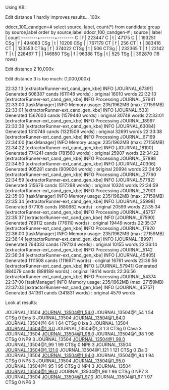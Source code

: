 Using KB:

Edit distance 1 hardly improves results...
100x

ddocr_100_candgen=# select source, label, count(*) from candidate group by source,label order by source,label
ddocr_100_candgen-# ;
 source | label | count
--------+-------+--------
 C      | f     | 223447
 C      | t     |  47175
 C      |       | 193251
 CSg    | f     | 494083
 CSg    | t     |  10209
 CSg    |       | 767179
 CT     | f     |    256
 CT     | t     | 383416
 CT     |       | 123553
 CTSg   | f     | 374022
 CTSg   | t     |    506
 CTSg   |       | 232365
 T      | f     |  22142
 T      | t     | 228467
 T      |       | 146850
 TSg    | f     |  96388
 TSg    | t     |    525
 TSg    |       | 392870
(18 rows)


Edit distance 2
10,000x


Edit distance 3 is too much: (1,000,000x)

22:32:13 [extractorRunner-ext_cand_gen_kbe] INFO  [JOURNAL_67391] Generated 608387 cands (611148 words) : original 16010 words
22:32:13 [extractorRunner-ext_cand_gen_kbe] INFO  Processing JOURNAL_57941
22:33:00 [taskManager] INFO  Memory usage: 235/1962MB (max: 27159MB)
22:33:01 [extractorRunner-ext_cand_gen_kbe] INFO  [JOURNAL_533] Generated 1567603 cands (1579440 words) : original 30748 words
22:33:01 [extractorRunner-ext_cand_gen_kbe] INFO  Processing JOURNAL_18997
22:33:38 [extractorRunner-ext_cand_gen_kbe] INFO  [JOURNAL_63084] Generated 1310746 cands (1321509 words) : original 32691 words
22:33:38 [extractorRunner-ext_cand_gen_kbe] INFO  Processing JOURNAL_67169
22:34:00 [taskManager] INFO  Memory usage: 235/1962MB (max: 27159MB)
22:34:22 [extractorRunner-ext_cand_gen_kbe] INFO  [JOURNAL_18100] Generated 774241 cands (781560 words) : original 25907 words
22:34:22 [extractorRunner-ext_cand_gen_kbe] INFO  Processing JOURNAL_57898
22:34:50 [extractorRunner-ext_cand_gen_kbe] INFO  [JOURNAL_40306] Generated 905281 cands (909024 words) : original 20994 words
22:34:50 [extractorRunner-ext_cand_gen_kbe] INFO  Processing JOURNAL_27760
22:34:59 [extractorRunner-ext_cand_gen_kbe] INFO  [JOURNAL_57782] Generated 515676 cands (517298 words) : original 10324 words
22:34:59 [extractorRunner-ext_cand_gen_kbe] INFO  Processing JOURNAL_27901
22:35:00 [taskManager] INFO  Memory usage: 235/1962MB (max: 27159MB)
22:35:34 [extractorRunner-ext_cand_gen_kbe] INFO  [JOURNAL_35998] Generated 677105 cands (680682 words) : original 20599 words
22:35:34 [extractorRunner-ext_cand_gen_kbe] INFO  Processing JOURNAL_45757
22:35:37 [extractorRunner-ext_cand_gen_kbe] INFO  [JOURNAL_67590] Generated 769112 cands (776110 words) : original 19449 words
22:35:37 [extractorRunner-ext_cand_gen_kbe] INFO  Processing JOURNAL_17920
22:36:00 [taskManager] INFO  Memory usage: 235/1962MB (max: 27159MB)
22:36:14 [extractorRunner-ext_cand_gen_kbe] INFO  [JOURNAL_18997] Generated 794333 cands (797124 words) : original 10155 words
22:36:14 [extractorRunner-ext_cand_gen_kbe] INFO  Processing JOURNAL_5142
22:36:34 [extractorRunner-ext_cand_gen_kbe] INFO  [JOURNAL_45405] Generated 1111508 cands (1116971 words) : original 16761 words
22:36:56 [extractorRunner-ext_cand_gen_kbe] INFO  [JOURNAL_57941] Generated 884079 cands (888189 words) : original 19414 words
22:36:56 [extractorRunner-ext_cand_gen_kbe] INFO  Processing JOURNAL_54374
22:37:00 [taskManager] INFO  Memory usage: 235/1962MB (max: 27159MB)
22:37:03 [extractorRunner-ext_cand_gen_kbe] INFO  [JOURNAL_45757] Generated 341361 cands (341831 words) : original 4579 words

Look at results:

JOURNAL_13504   JOURNAL_13504@1_54.0    JOURNAL_13504@1_54      1       54      CTSg    0       Ems     3
JOURNAL_13504   JOURNAL_13504@1_64.0    JOURNAL_13504@1_64      1       64      CTSg    0       Ixa     3
JOURNAL_13504   JOURNAL_13504@1_3.0     JOURNAL_13504@1_3       1       3       CTSg    0       Cava    3
JOURNAL_13504   JOURNAL_13504@1_98.0    JOURNAL_13504@1_98      1       98      CTSg    0       NP9     3
JOURNAL_13504   JOURNAL_13504@1_99.0    JOURNAL_13504@1_99      1       99      CTSg    0       NP8     3
JOURNAL_13504   JOURNAL_13504@1_121.0   JOURNAL_13504@1_121     1       121     CTSg    0       Zia     3
JOURNAL_13504   JOURNAL_13504@1_94.0    JOURNAL_13504@1_94      1       94      CTSg    0       NP5     3
JOURNAL_13504   JOURNAL_13504@1_95.0    JOURNAL_13504@1_95      1       95      CTSg    0       NP4     3
JOURNAL_13504   JOURNAL_13504@1_96.0    JOURNAL_13504@1_96      1       96      CTSg    0       NP7     3
JOURNAL_13504   JOURNAL_13504@1_97.0    JOURNAL_13504@1_97      1       97      CTSg    0       NP6     3
